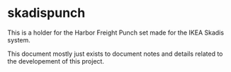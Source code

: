 # skadispunch
This is a holder for the Harbor Freight Punch set made for the IKEA Skadis system.

This document mostly just exists to document notes and details related to the developement of this project.


